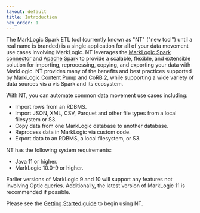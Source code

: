 ```yaml
---
layout: default
title: Introduction
nav_order: 1
---
```


The MarkLogic Spark ETL tool (currently known as "NT" ("new tool") until a real name is branded) is a single application
for all of your data movement use cases involving MarkLogic. NT leverages the 
[MarkLogic Spark connector](https://github.com/marklogic/marklogic-spark-connector) and
[Apache Spark](https://spark.apache.org/) to provide a scalable, flexible, and extensible solution for importing, 
reprocessing, copying, and exporting your data with MarkLogic. NT provides many of the benefits and best practices 
supported by [MarkLogic Content Pump](https://developer.marklogic.com/products/mlcp/) and 
[CoRB 2](https://developer.marklogic.com/code/corb/), while supporting a wide variety of data sources vis a vis 
Spark and its ecosystem. 

With NT, you can automate common data movement use cases including:

- Import rows from an RDBMS.
- Import JSON, XML, CSV, Parquet and other file types from a local filesystem or S3.
- Copy data from one MarkLogic database to another database.
- Reprocess data in MarkLogic via custom code.
- Export data to an RDBMS, a local filesystem, or S3.

NT has the following system requirements:

* Java 11 or higher.
* MarkLogic 10.0-9 or higher.

Earlier versions of MarkLogic 9 and 10 will support any features not involving Optic queries.
Additionally, the latest version of MarkLogic 11 is recommended if possible.

Please see the [Getting Started guide](getting-started.md) to begin using NT.  

